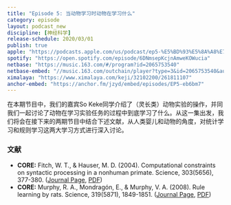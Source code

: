```yaml
---
title: "Episode 5: 当动物学习时动物在学习什么"
category: episode
layout: podcast_new
discipline: [神经科学]
release-schedule: 2020/03/01
publish: true
apple: "https://podcasts.apple.com/us/podcast/ep5-%E5%BD%93%E5%8A%A8%E7%89%A9%E5%AD%A6%E4%B9%A0%E6%97%B6%E5%8A%A8%E7%89%A9%E5%9C%A8%E5%AD%A6%E4%B9%A0%E4%BB%80%E4%B9%88/id1490374590?i=1000467165954"
spotify: "https://open.spotify.com/episode/6DNmsepKcjnAmweKOWucia"
netbase: "https://music.163.com/#/program?id=2065753540"
netbase-embed: "//music.163.com/outchain/player?type=3&id=2065753540&auto=0"
ximalaya: "https://www.ximalaya.com/keji/32102200/261811107"
anchor-embed: "https://anchor.fm/jzyd/embed/episodes/EP5-eb6bm7"
---
```

在本期节目中，我们的嘉宾So Keke同学介绍了（灵长类）动物实验的操作，并同我们一起讨论了动物在学习实验任务的过程中到底学习了什么。从这一集出发，我们将会在接下来的两期节目中结合下述文献，从人类婴儿和动物的角度，对统计学习和规则学习这两大学习方式进行深入讨论。

### 文献

- **CORE:** Fitch, W. T., & Hauser, M. D. (2004). Computational constraints on syntactic processing in a nonhuman primate. Science, 303(5656), 377-380. ([Journal Page](https://science.sciencemag.org/content/303/5656/377), [PDF](http://eamusic.dartmouth.edu/~larry/music1052008/grad_student_readings/sievers/Primate_Constraints.pdf))
- **CORE:** Murphy, R. A., Mondragón, E., & Murphy, V. A. (2008). Rule learning by rats. Science, 319(5871), 1849-1851. ([Journal Page](https://science.sciencemag.org/content/319/5871/1849), [PDF](https://www.cal-r.org/mondragon/home/Papers/MurphyMondragonMurphy-08.pdf))
